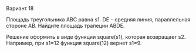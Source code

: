 Вариант 18

Площадь треугольника ABC равна s1. DE – средняя линия, параллельная стороне
AB. Найдите площадь трапеции ABDE.

Решение оформить в виде функции square(s1), которая возвращает s2. Например,
при s1=12 функция square(12) вернет s1=9.
